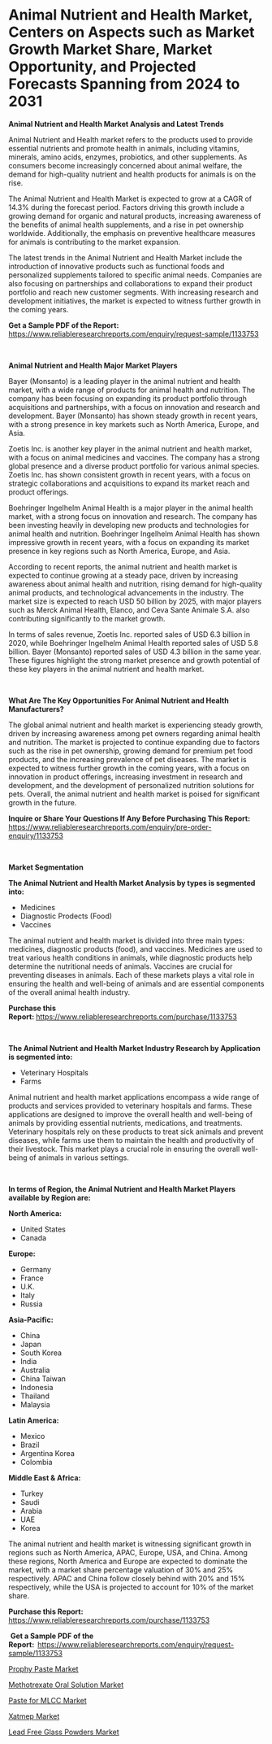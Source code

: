 <p><h1>Animal Nutrient and Health Market, Centers on Aspects such as Market Growth Market Share, Market Opportunity, and Projected Forecasts Spanning from 2024 to 2031</h1></p><p><strong>Animal Nutrient and Health Market Analysis and Latest Trends</strong></p>
<p><p>Animal Nutrient and Health market refers to the products used to provide essential nutrients and promote health in animals, including vitamins, minerals, amino acids, enzymes, probiotics, and other supplements. As consumers become increasingly concerned about animal welfare, the demand for high-quality nutrient and health products for animals is on the rise.</p><p>The Animal Nutrient and Health Market is expected to grow at a CAGR of 14.3% during the forecast period. Factors driving this growth include a growing demand for organic and natural products, increasing awareness of the benefits of animal health supplements, and a rise in pet ownership worldwide. Additionally, the emphasis on preventive healthcare measures for animals is contributing to the market expansion.</p><p>The latest trends in the Animal Nutrient and Health Market include the introduction of innovative products such as functional foods and personalized supplements tailored to specific animal needs. Companies are also focusing on partnerships and collaborations to expand their product portfolio and reach new customer segments. With increasing research and development initiatives, the market is expected to witness further growth in the coming years.</p></p>
<p><strong>Get a Sample PDF of the Report:&nbsp;</strong> <a href="https://www.reliableresearchreports.com/enquiry/request-sample/1133753">https://www.reliableresearchreports.com/enquiry/request-sample/1133753</a></p>
<p>&nbsp;</p>
<p><strong>Animal Nutrient and Health Major Market Players</strong></p>
<p><p>Bayer (Monsanto) is a leading player in the animal nutrient and health market, with a wide range of products for animal health and nutrition. The company has been focusing on expanding its product portfolio through acquisitions and partnerships, with a focus on innovation and research and development. Bayer (Monsanto) has shown steady growth in recent years, with a strong presence in key markets such as North America, Europe, and Asia.</p><p>Zoetis Inc. is another key player in the animal nutrient and health market, with a focus on animal medicines and vaccines. The company has a strong global presence and a diverse product portfolio for various animal species. Zoetis Inc. has shown consistent growth in recent years, with a focus on strategic collaborations and acquisitions to expand its market reach and product offerings.</p><p>Boehringer Ingelhelm Animal Health is a major player in the animal health market, with a strong focus on innovation and research. The company has been investing heavily in developing new products and technologies for animal health and nutrition. Boehringer Ingelhelm Animal Health has shown impressive growth in recent years, with a focus on expanding its market presence in key regions such as North America, Europe, and Asia.</p><p>According to recent reports, the animal nutrient and health market is expected to continue growing at a steady pace, driven by increasing awareness about animal health and nutrition, rising demand for high-quality animal products, and technological advancements in the industry. The market size is expected to reach USD 50 billion by 2025, with major players such as Merck Animal Health, Elanco, and Ceva Sante Animale S.A. also contributing significantly to the market growth.</p><p>In terms of sales revenue, Zoetis Inc. reported sales of USD 6.3 billion in 2020, while Boehringer Ingelhelm Animal Health reported sales of USD 5.8 billion. Bayer (Monsanto) reported sales of USD 4.3 billion in the same year. These figures highlight the strong market presence and growth potential of these key players in the animal nutrient and health market.</p></p>
<p>&nbsp;</p>
<p><strong>What Are The Key Opportunities For Animal Nutrient and Health Manufacturers?</strong></p>
<p><p>The global animal nutrient and health market is experiencing steady growth, driven by increasing awareness among pet owners regarding animal health and nutrition. The market is projected to continue expanding due to factors such as the rise in pet ownership, growing demand for premium pet food products, and the increasing prevalence of pet diseases. The market is expected to witness further growth in the coming years, with a focus on innovation in product offerings, increasing investment in research and development, and the development of personalized nutrition solutions for pets. Overall, the animal nutrient and health market is poised for significant growth in the future.</p></p>
<p><strong>Inquire or Share Your Questions If Any Before Purchasing This Report:</strong> <a href="https://www.reliableresearchreports.com/enquiry/pre-order-enquiry/1133753">https://www.reliableresearchreports.com/enquiry/pre-order-enquiry/1133753</a></p>
<p>&nbsp;</p>
<p><strong>Market Segmentation</strong></p>
<p><strong>The Animal Nutrient and Health Market Analysis by types is segmented into:</strong></p>
<p><ul><li>Medicines</li><li>Diagnostic Prodects (Food)</li><li>Vaccines</li></ul></p>
<p><p>The animal nutrient and health market is divided into three main types: medicines, diagnostic products (food), and vaccines. Medicines are used to treat various health conditions in animals, while diagnostic products help determine the nutritional needs of animals. Vaccines are crucial for preventing diseases in animals. Each of these markets plays a vital role in ensuring the health and well-being of animals and are essential components of the overall animal health industry.</p></p>
<p><strong>Purchase this Report:&nbsp;</strong><a href="https://www.reliableresearchreports.com/purchase/1133753">https://www.reliableresearchreports.com/purchase/1133753</a></p>
<p>&nbsp;</p>
<p><strong>The Animal Nutrient and Health Market Industry Research by Application is segmented into:</strong></p>
<p><ul><li>Veterinary Hospitals</li><li>Farms</li></ul></p>
<p><p>Animal nutrient and health market applications encompass a wide range of products and services provided to veterinary hospitals and farms. These applications are designed to improve the overall health and well-being of animals by providing essential nutrients, medications, and treatments. Veterinary hospitals rely on these products to treat sick animals and prevent diseases, while farms use them to maintain the health and productivity of their livestock. This market plays a crucial role in ensuring the overall well-being of animals in various settings.</p></p>
<p>&nbsp;</p>
<p><strong>In terms of Region, the Animal Nutrient and Health Market Players available by Region are:</strong></p>
<p>
    <p> <strong> North America: </strong>
        <ul>
            <li>United States</li>
            <li>Canada</li>
        </ul>
        </p> 
    <p> <strong> Europe: </strong>
        <ul>
            <li>Germany</li>
            <li>France</li>
            <li>U.K.</li>
            <li>Italy</li>
            <li>Russia</li>
        </ul>
        </p> 
    <p> <strong> Asia-Pacific: </strong>
        <ul>
            <li>China</li>
            <li>Japan</li>
            <li>South Korea</li>
            <li>India</li>
            <li>Australia</li>
            <li>China Taiwan</li>
            <li>Indonesia</li>
            <li>Thailand</li>
            <li>Malaysia</li>
        </ul>
        </p> 
    <p> <strong> Latin America: </strong>
        <ul>
            <li>Mexico</li>
            <li>Brazil</li>
            <li>Argentina Korea</li>
            <li>Colombia</li>
        </ul>
        </p> 
    <p> <strong> Middle East & Africa: </strong>
        <ul>
            <li>Turkey</li>
            <li>Saudi</li>
            <li>Arabia</li>
            <li>UAE</li>
            <li>Korea</li>
        </ul>
    </p>
    </p>
<p><p>The animal nutrient and health market is witnessing significant growth in regions such as North America, APAC, Europe, USA, and China. Among these regions, North America and Europe are expected to dominate the market, with a market share percentage valuation of 30% and 25% respectively. APAC and China follow closely behind with 20% and 15% respectively, while the USA is projected to account for 10% of the market share.</p></p>
<p><strong>Purchase this Report: </strong><a href="https://www.reliableresearchreports.com/purchase/1133753">https://www.reliableresearchreports.com/purchase/1133753</a></p>
<p>&nbsp;<strong>Get a Sample PDF of the Report:&nbsp;&nbsp;</strong><a href="https://www.reliableresearchreports.com/enquiry/request-sample/1133753">https://www.reliableresearchreports.com/enquiry/request-sample/1133753</a></p>
<p><strong></strong></p>
<p><p><a href="https://medium.com/@shirleysullivan73/decoding-prophy-paste-market-metrics-market-share-trends-and-growth-patterns-c31b379cb3b2">Prophy Paste Market</a></p><p><a href="https://medium.com/@emmyrolfson8689/methotrexate-oral-solution-market-analysis-its-cagr-market-segmentation-and-global-industry-66fc87ddf58a">Methotrexate Oral Solution Market</a></p><p><a href="https://github.com/marloy8/Market-Research-Report-List-3/blob/main/paste-for-mlcc-market.md">Paste for MLCC Market</a></p><p><a href="https://medium.com/@emmyrolfson8689/xatmep-market-share-evolution-and-market-growth-trends-2024-2031-4f603a7607b0">Xatmep Market</a></p><p><a href="https://github.com/sougarounis/Market-Research-Report-List-2/blob/main/lead-free-glass-powders-market.md">Lead Free Glass Powders Market</a></p></p>